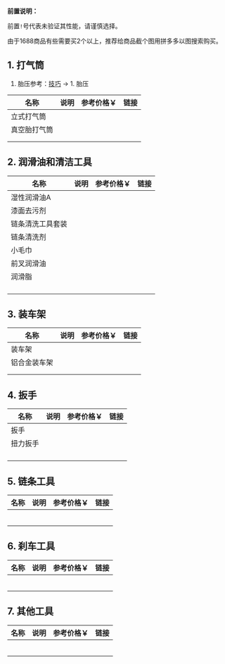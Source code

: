 **前置说明：**

前置`!`号代表未验证其性能，请谨慎选择。

由于1688商品有些需要买2个以上，推荐给商品截个图用拼多多以图搜索购买。

## 1. 打气筒

1. 胎压参考：[技巧](https://gitee.com/kukela/commuter-bike/blob/master/Doc/技巧.md) -> 1. 胎压 

| 名称 | 说明 | 参考价格￥ | 链接 |
| - | - | - | - |
| 立式打气筒 | | | |
| 真空胎打气筒 | | | |
| | | | |
| | | | |

## 2. 润滑油和清洁工具

| 名称 | 说明 | 参考价格￥ | 链接 |
| - | - | - | - |
| 湿性润滑油A | | | |
| 漆面去污剂 | | | |
| 链条清洗工具套装 | | | |
| 链条清洗剂 | | | |
| 小毛巾 | | | |
| 前叉润滑油 | | | |
| 润滑脂 | | | |
| | | | |
| | | | |
| | | | |
| | | | |

## 3. 装车架

| 名称 | 说明 | 参考价格￥ | 链接 |
| - | - | - | - |
| 装车架 | | | |
| 铝合金装车架 | | | |
| | | | |
| | | | |

## 4. 扳手

| 名称 | 说明 | 参考价格￥ | 链接 |
| - | - | - | - |
| 扳手 | | | |
| 扭力扳手 | | | |
| | | | |
| | | | |
| | | | |
| | | | |

## 5. 链条工具

| 名称 | 说明 | 参考价格￥ | 链接 |
| - | - | - | - |
| | | | |
| | | | |
| | | | |
| | | | |
| | | | |
| | | | |

## 6. 刹车工具

| 名称 | 说明 | 参考价格￥ | 链接 |
| - | - | - | - |
| | | | |
| | | | |
| | | | |
| | | | |
| | | | |
| | | | |

## 7. 其他工具

| 名称 | 说明 | 参考价格￥ | 链接 |
| - | - | - | - |
| | | | |
| | | | |
| | | | |
| | | | |
| | | | |
| | | | |